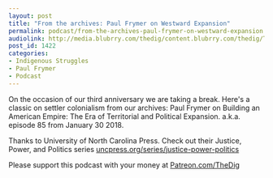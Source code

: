 ```yaml
---
layout: post
title: "From the archives: Paul Frymer on Westward Expansion"
permalink: podcast/from-the-archives-paul-frymer-on-westward-expansion
audiolink: http://media.blubrry.com/thedig/content.blubrry.com/thedig/The_Dig-EP_230-Frymer.mp3
post_id: 1422
categories: 
- Indigenous Struggles
- Paul Frymer
- Podcast
---
```


On the occasion of our third anniversary we are taking a break. Here's a classic on settler colonialism from our archives: Paul Frymer on 
Building an American Empire: The Era of Territorial and Political Expansion. a.k.a. episode 85 from January 30 2018.

Thanks to University of North Carolina Press. Check out their Justice, Power, and Politics series 
[uncpress.org/series/justice-power-politics](http://uncpress.org/series/justice-power-politics)

Please support this podcast with your money at 
[Patreon.com/TheDig](http://Patreon.com/TheDig)